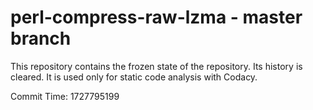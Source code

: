 # perl-compress-raw-lzma - master branch

This repository contains the frozen state of the repository.
Its history is cleared. It is used only for static code
analysis with Codacy.

Commit Time: 1727795199